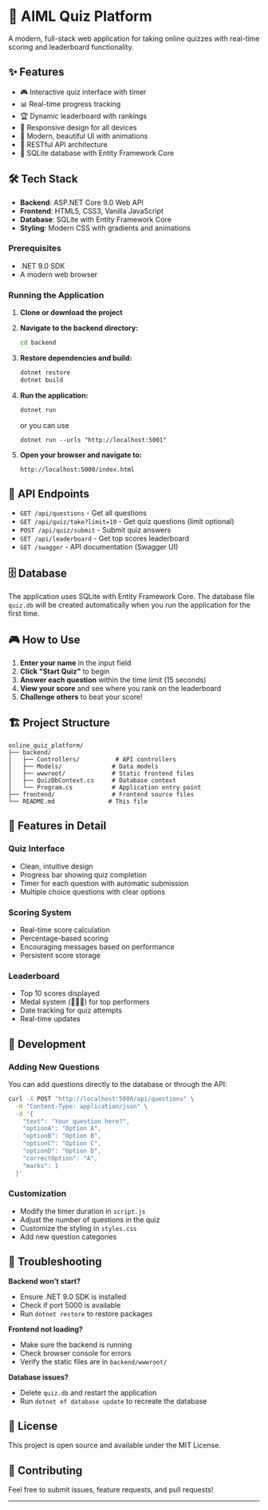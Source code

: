 # 🎯 AIML Quiz Platform

A modern, full-stack web application for taking online quizzes with real-time scoring and leaderboard functionality.

## ✨ Features

- 🎮 Interactive quiz interface with timer
- 📊 Real-time progress tracking
- 🏆 Dynamic leaderboard with rankings
- 📱 Responsive design for all devices
- 🎨 Modern, beautiful UI with animations
- 🔄 RESTful API architecture
- 💾 SQLite database with Entity Framework Core

## 🛠 Tech Stack

- **Backend**: ASP.NET Core 9.0 Web API
- **Frontend**: HTML5, CSS3, Vanilla JavaScript
- **Database**: SQLite with Entity Framework Core
- **Styling**: Modern CSS with gradients and animations


### Prerequisites

- .NET 9.0 SDK
- A modern web browser

### Running the Application

1. **Clone or download the project**

2. **Navigate to the backend directory:**
   ```bash
   cd backend
   ```

3. **Restore dependencies and build:**
   ```bash
   dotnet restore
   dotnet build
   ```

4. **Run the application:**
   ```bash
   dotnet run
   ```
   or you can use 
   ```
   dotnet run --urls "http://localhost:5001"
   ```
5. **Open your browser and navigate to:**
   ```
   http://localhost:5000/index.html
   ```

## 📡 API Endpoints

- `GET /api/questions` - Get all questions
- `GET /api/quiz/take?limit=10` - Get quiz questions (limit optional)
- `POST /api/quiz/submit` - Submit quiz answers
- `GET /api/leaderboard` - Get top scores leaderboard
- `GET /swagger` - API documentation (Swagger UI)

## 🗄 Database

The application uses SQLite with Entity Framework Core. The database file `quiz.db` will be created automatically when you run the application for the first time.


## 🎮 How to Use

1. **Enter your name** in the input field
2. **Click "Start Quiz"** to begin
3. **Answer each question** within the time limit (15 seconds)
4. **View your score** and see where you rank on the leaderboard
5. **Challenge others** to beat your score!

## 🏗 Project Structure

```
online_quiz_platform/
├── backend/
│   ├── Controllers/          # API controllers
│   ├── Models/              # Data models
│   ├── wwwroot/             # Static frontend files
│   ├── QuizDbContext.cs     # Database context
│   └── Program.cs           # Application entry point
├── frontend/                # Frontend source files
└── README.md               # This file
```

## 🎨 Features in Detail

### Quiz Interface
- Clean, intuitive design
- Progress bar showing quiz completion
- Timer for each question with automatic submission
- Multiple choice questions with clear options

### Scoring System
- Real-time score calculation
- Percentage-based scoring
- Encouraging messages based on performance
- Persistent score storage

### Leaderboard
- Top 10 scores displayed
- Medal system (🥇🥈🥉) for top performers
- Date tracking for quiz attempts
- Real-time updates

## 🔧 Development

### Adding New Questions

You can add questions directly to the database or through the API:

```bash
curl -X POST "http://localhost:5000/api/questions" \
  -H "Content-Type: application/json" \
  -d '{
    "text": "Your question here?",
    "optionA": "Option A",
    "optionB": "Option B", 
    "optionC": "Option C",
    "optionD": "Option D",
    "correctOption": "A",
    "marks": 1
  }'
```

### Customization

- Modify the timer duration in `script.js`
- Adjust the number of questions in the quiz
- Customize the styling in `styles.css`
- Add new question categories

## 🐛 Troubleshooting

**Backend won't start?**
- Ensure .NET 9.0 SDK is installed
- Check if port 5000 is available
- Run `dotnet restore` to restore packages

**Frontend not loading?**
- Make sure the backend is running
- Check browser console for errors
- Verify the static files are in `backend/wwwroot/`

**Database issues?**
- Delete `quiz.db` and restart the application
- Run `dotnet ef database update` to recreate the database

## 📄 License

This project is open source and available under the MIT License.

## 🤝 Contributing

Feel free to submit issues, feature requests, and pull requests!

---
